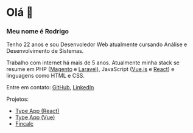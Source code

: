 # Olá 👋

### Meu nome é Rodrigo

Tenho 22 anos e sou Desenvoledor Web atualmente cursando Análise e Desenvolvimento de Sistemas.

Trabalho com internet há mais de 5 anos. Atualmente minha stack se resume em PHP ([Magento](https://magento.com/pt) e [Laravel](https://laravel.com/)), JavaScript ([Vue.js](https://vuejs.org/) e [React](https://reactjs.org/)) e linguagens como HTML e CSS.

Entre em contato: [GitHub](https://www.github.com/rodrigoriome), [LinkedIn](https://www.linkedin.com/in/rodrigoriome/)

Projetos:

- [Type App (React)](type-app-react/)
- [Type App (Vue)](type-app-vue/)
- [Fincalc](fincalc/)

<!--
**rodrigoriome/rodrigoriome** is a ✨ _special_ ✨ repository because its `README.md` (this file) appears on your GitHub profile.

Here are some ideas to get you started:

- 🔭 I’m currently working on ...
- 🌱 I’m currently learning ...
- 👯 I’m looking to collaborate on ...
- 🤔 I’m looking for help with ...
- 💬 Ask me about ...
- 📫 How to reach me: ...
- 😄 Pronouns: ...
- ⚡ Fun fact: ...
-->
